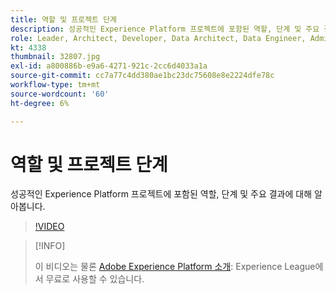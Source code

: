 ```yaml
---
title: 역할 및 프로젝트 단계
description: 성공적인 Experience Platform 프로젝트에 포함된 역할, 단계 및 주요 결과에 대해 알아봅니다.
role: Leader, Architect, Developer, Data Architect, Data Engineer, Admin, User
kt: 4338
thumbnail: 32807.jpg
exl-id: a800886b-e9a6-4271-921c-2cc6d4033a1a
source-git-commit: cc7a77c4dd380ae1bc23dc75608e8e2224dfe78c
workflow-type: tm+mt
source-wordcount: '60'
ht-degree: 6%

---
```


# 역할 및 프로젝트 단계

성공적인 Experience Platform 프로젝트에 포함된 역할, 단계 및 주요 결과에 대해 알아봅니다.

>[!VIDEO](https://video.tv.adobe.com/v/32807?quality=12&learn=on)

>[!INFO]
>
> 이 비디오는 물론 [Adobe Experience Platform 소개](https://experienceleague.adobe.com/?recommended=ExperiencePlatform-U-1-2020.1): Experience League에서 무료로 사용할 수 있습니다.

